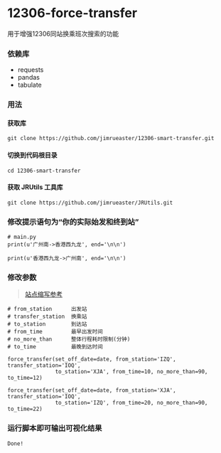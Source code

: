 # 12306-force-transfer

用于增强12306同站换乘班次搜索的功能

### 依赖库
+ requests
+ pandas
+ tabulate

### 用法

#### 获取库

```
git clone https://github.com/jimrueaster/12306-smart-transfer.git
```

#### 切换到代码根目录

```
cd 12306-smart-transfer
```

#### 获取 JRUtils 工具库

```
git clone https://github.com/jimrueaster/JRUtils.git
```

### 修改提示语句为“你的实际始发和终到站”

```
# main.py
print(u'广州南->香港西九龙', end='\n\n')

print(u'香港西九龙->广州南', end='\n\n')
```

### 修改参数
> [站点缩写参考](https://kyfw.12306.cn/otn/resources/js/framework/station_name.js)

```
# from_station      出发站
# transfer_station  换乘站
# to_station        到达站
# from_time         最早出发时间
# no_more_than      整体行程耗时限制(分钟)
# to_time           最晚到达时间

force_transfer(set_off_date=date, from_station='IZQ', transfer_station='IOQ',
               to_station='XJA', from_time=10, no_more_than=90, to_time=12)

force_transfer(set_off_date=date, from_station='XJA', transfer_station='IOQ',
               to_station='IZQ', from_time=20, no_more_than=90, to_time=22)
```

### 运行脚本即可输出可视化结果

```
Done!
```
